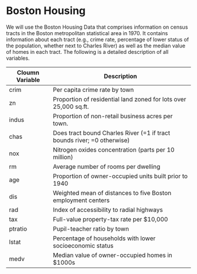 # Boston Housing

  We will use the Boston Housing Data that comprises information on census 
tracts in the Boston metropolitan statistical area in 1970. It contains information about each 
tract (e.g., crime rate, percentage of lower status of the population, whether next to Charles 
River) as well as the median value of homes in each tract. The following is a detailed description 
of all variables.

| Cloumn Variable |     Description            |
|-----------------|----------------------------|
|crim |Per capita crime rate by town|
|zn |Proportion of residential land zoned for lots over 25,000 sq.ft.|
|indus |Proportion of non-retail business acres per town.|
|chas| Does tract bound Charles River (=1 if tract bounds river; =0 otherwise)|
|nox| Nitrogen oxides concentration (parts per 10 million)|
|rm| Average number of rooms per dwelling|
|age| Proportion of owner-occupied units built prior to 1940|
|dis| Weighted mean of distances to five Boston employment centers|
|rad| Index of accessibility to radial highways|
|tax| Full-value property-tax rate per $10,000|
|ptratio| Pupil-teacher ratio by town|
|lstat| Percentage of households with lower socioeconomic status|
|medv| Median value of owner-occupied homes in $1000s|
